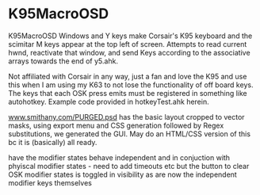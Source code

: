 # K95MacroOSD
K95MacroOSD
Windows and Y keys make Corsair's K95 keyboard and the scimitar M keys appear at the top left of screen.  Attempts to read current hwnd, reactivate that window, and send Keys according to the associative arrays towards the end of y5.ahk.

Not affiliated with Corsair in any way, just a fan and love the K95 and use this when I am using my K63 to not lose the functionality of off board keys.  The keys that each OSK press emits must be registered in something like autohotkey.  Example code provided in hotkeyTest.ahk herein.

www.smithany.com/PURGED.psd has the basic layout cropped to vector masks, using export menu and CSS generation followed by Regex substitutions, we generated the GUI.  May do an HTML/CSS version of this bc it is (basically) all ready.

have the modifier states behave independent and in conjuction with phyiscal modifier states - need to add timeouts etc but the button to clear OSK modifier states is toggled in visibility as are now the independent modifier keys themselves
